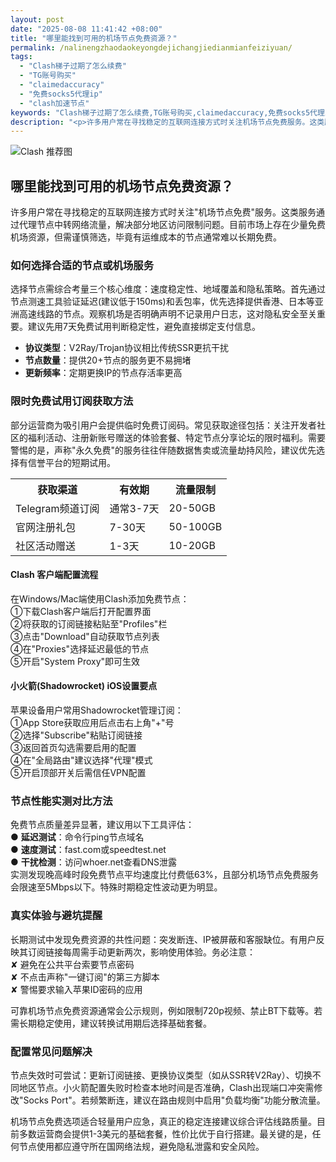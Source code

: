 ```yaml
---
layout: post
date: "2025-08-08 11:41:42 +08:00"
title: "哪里能找到可用的机场节点免费资源？"
permalink: /nalinengzhaodaokeyongdejichangjiedianmianfeiziyuan/
tags:
  - "Clash梯子过期了怎么续费"
  - "TG账号购买"
  - "claimedaccuracy"
  - "免费socks5代理ip"
  - "clash加速节点"
keywords: "Clash梯子过期了怎么续费,TG账号购买,claimedaccuracy,免费socks5代理ip,clash加速节点"
description: "<p>许多用户常在寻找稳定的互联网连接方式时关注机场节点免费服务。这类服务通过代理节点中转网络流量，解决部分地区访问限制问题。目前市场上存在少量免费机场资源，但需谨慎筛选，毕竟有运维成本的节点通常难以长期免费。</p>"
---
```


![Clash 推荐图](https://clashjd.github.io/assets/img/免费clash节点.png)

## 哪里能找到可用的机场节点免费资源？

<p>许多用户常在寻找稳定的互联网连接方式时关注"机场节点免费"服务。这类服务通过代理节点中转网络流量，解决部分地区访问限制问题。目前市场上存在少量免费机场资源，但需谨慎筛选，毕竟有运维成本的节点通常难以长期免费。</p>
<h3>如何选择合适的节点或机场服务</h3>
<p>选择节点需综合考量三个核心维度：速度稳定性、地域覆盖和隐私策略。首先通过节点测速工具验证延迟(建议低于150ms)和丢包率，优先选择提供香港、日本等亚洲高速线路的节点。观察机场是否明确声明不记录用户日志，这对隐私安全至关重要。建议先用7天免费试用判断稳定性，避免直接绑定支付信息。</p>
<ul>
<li><strong>协议类型</strong>：V2Ray/Trojan协议相比传统SSR更抗干扰</li>
<li><strong>节点数量</strong>：提供20+节点的服务更不易拥堵</li>
<li><strong>更新频率</strong>：定期更换IP的节点存活率更高</li>
</ul>
<h3>限时免费试用订阅获取方法</h3>
<p>部分运营商为吸引用户会提供临时免费订阅码。常见获取途径包括：关注开发者社区的福利活动、注册新账号赠送的体验套餐、特定节点分享论坛的限时福利。需要警惕的是，声称"永久免费"的服务往往伴随数据售卖或流量劫持风险，建议优先选择有信誉平台的短期试用。</p>
<table>
<tr>
<th>获取渠道</th>
<th>有效期</th>
<th>流量限制</th>
</tr>
<tr>
<td>Telegram频道订阅</td>
<td>通常3-7天</td>
<td>20-50GB</td>
</tr>
<tr>
<td>官网注册礼包</td>
<td>7-30天</td>
<td>50-100GB</td>
</tr>
<tr>
<td>社区活动赠送</td>
<td>1-3天</td>
<td>10-20GB</td>
</tr>
</table>
<h4>Clash 客户端配置流程</h4>
<p>在Windows/Mac端使用Clash添加免费节点：<br>
①下载Clash客户端后打开配置界面<br>
②将获取的订阅链接粘贴至"Profiles"栏<br>
③点击"Download"自动获取节点列表<br>
④在"Proxies"选择延迟最低的节点<br>
⑤开启"System Proxy"即可生效</p>
<h4>小火箭(Shadowrocket) iOS设置要点</h4>
<p>苹果设备用户常用Shadowrocket管理订阅：<br>
①App Store获取应用后点击右上角"+"号<br>
②选择"Subscribe"粘贴订阅链接<br>
③返回首页勾选需要启用的配置<br>
④在"全局路由"建议选择"代理"模式<br>
⑤开启顶部开关后需信任VPN配置</p>
<h3 id="speed-section">节点性能实测对比方法</h3>
<p>免费节点质量差异显著，建议用以下工具评估：<br>
● <strong>延迟测试</strong>：命令行ping节点域名<br>
● <strong>速度测试</strong>：fast.com或speedtest.net<br>
● <strong>干扰检测</strong>：访问whoer.net查看DNS泄露<br>
实测发现晚高峰时段免费节点平均速度比付费低63%，且部分机场节点免费服务会限速至5Mbps以下。特殊时期稳定性波动更为明显。</p>
<h3>真实体验与避坑提醒</h3>
<p>长期测试中发现免费资源的共性问题：突发断连、IP被屏蔽和客服缺位。有用户反映其订阅链接每周需手动更新两次，影响使用体验。务必注意：<br>
✘ 避免在公共平台索要节点密码<br>
✘ 不点击声称"一键订阅"的第三方脚本<br>
✘ 警惕要求输入苹果ID密码的应用</p>
<p>可靠机场节点免费资源通常会公示规则，例如限制720p视频、禁止BT下载等。若需长期稳定使用，建议转换试用期后选择基础套餐。</p>
<h3>配置常见问题解决</h3>
<p>节点失效时可尝试：更新订阅链接、更换协议类型（如从SSR转V2Ray）、切换不同地区节点。小火箭配置失败时检查本地时间是否准确，Clash出现端口冲突需修改"Socks Port"。若频繁断连，建议在路由规则中启用"负载均衡"功能分散流量。</p>
<p>机场节点免费选项适合轻量用户应急，真正的稳定连接建议综合评估线路质量。目前多数运营商会提供1-3美元的基础套餐，性价比优于自行搭建。最关键的是，任何节点使用都应遵守所在国网络法规，避免隐私泄露和安全风险。</p>